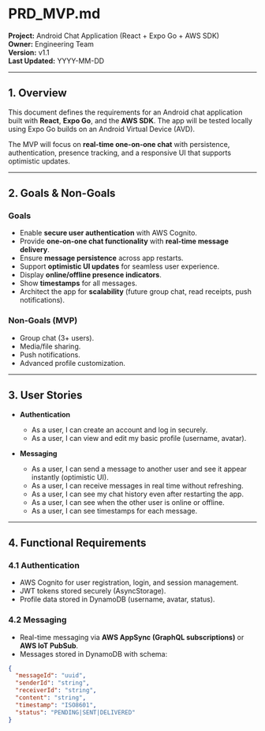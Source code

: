 # PRD_MVP.md  
**Project:** Android Chat Application (React + Expo Go + AWS SDK)  
**Owner:** Engineering Team  
**Version:** v1.1  
**Last Updated:** YYYY-MM-DD  

---

## 1. Overview  
This document defines the requirements for an Android chat application built with **React**, **Expo Go**, and the **AWS SDK**. The app will be tested locally using Expo Go builds on an Android Virtual Device (AVD).  

The MVP will focus on **real-time one-on-one chat** with persistence, authentication, presence tracking, and a responsive UI that supports optimistic updates.  

---

## 2. Goals & Non-Goals  

### Goals  
- Enable **secure user authentication** with AWS Cognito.  
- Provide **one-on-one chat functionality** with **real-time message delivery**.  
- Ensure **message persistence** across app restarts.  
- Support **optimistic UI updates** for seamless user experience.  
- Display **online/offline presence indicators**.  
- Show **timestamps** for all messages.  
- Architect the app for **scalability** (future group chat, read receipts, push notifications).  

### Non-Goals (MVP)  
- Group chat (3+ users).  
- Media/file sharing.  
- Push notifications.  
- Advanced profile customization.  

---

## 3. User Stories  

- **Authentication**  
  - As a user, I can create an account and log in securely.  
  - As a user, I can view and edit my basic profile (username, avatar).  

- **Messaging**  
  - As a user, I can send a message to another user and see it appear instantly (optimistic UI).  
  - As a user, I can receive messages in real time without refreshing.  
  - As a user, I can see my chat history even after restarting the app.  
  - As a user, I can see when the other user is online or offline.  
  - As a user, I can see timestamps for each message.  

---

## 4. Functional Requirements  

### 4.1 Authentication  
- AWS Cognito for user registration, login, and session management.  
- JWT tokens stored securely (AsyncStorage).  
- Profile data stored in DynamoDB (username, avatar, status).  

### 4.2 Messaging  
- Real-time messaging via **AWS AppSync (GraphQL subscriptions)** or **AWS IoT PubSub**.  
- Messages stored in DynamoDB with schema:  

```json
{
  "messageId": "uuid",
  "senderId": "string",
  "receiverId": "string",
  "content": "string",
  "timestamp": "ISO8601",
  "status": "PENDING|SENT|DELIVERED"
}
